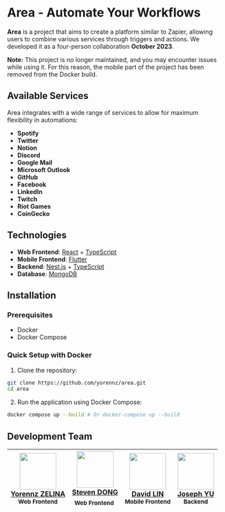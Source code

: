 # Area - Automate Your Workflows

**Area** is a project that aims to create a platform similar to Zapier, allowing users to combine various services through triggers and actions. We developed it as a four-person collaboration **October 2023**.

**Note:** This project is no longer maintained, and you may encounter issues while using it. For this reason, the mobile part of the project has been removed from the Docker build.

## Available Services

Area integrates with a wide range of services to allow for maximum flexibility in automations:

- **Spotify**
- **Twitter**
- **Notion**
- **Discord**
- **Google Mail**
- **Microsoft Outlook**
- **GitHub**
- **Facebook**
- **LinkedIn**
- **Twitch**
- **Riot Games**
- **CoinGecko**


## Technologies

- **Web Frontend**: [React](https://reactjs.org/) + [TypeScript](https://www.typescriptlang.org/)
- **Mobile Frontend**: [Flutter](https://flutter.dev/)
- **Backend**: [Nest.js](https://nestjs.com/) + [TypeScript](https://www.typescriptlang.org/)
- **Database**: [MongoDB](https://www.mongodb.com/)

## Installation

### Prerequisites

- Docker
- Docker Compose

### Quick Setup with Docker

1. Clone the repository:

```bash
git clone https://github.com/yorennz/area.git
cd area
```

2.	Run the application using Docker Compose:

```bash
docker compose up --build # Or docker-compose up --build
```

## Development Team

| [<img src="https://github.com/yorennz.png?size=85" width=85><br>Yorennz ZELINA](https://github.com/yorennz)<br><sub>Web Frontend</sub> | [<img src="https://github.com/BRENNS.png?size=85" width=85><br>Steven DONG](https://github.com/BRENNS)<br><sub>Web Frontend</sub> | [<img src="https://github.com/Abbey.png?size=85" width=85><br>David LIN](https://github.com/Abbey)<br><sub>Mobile Frontend</sub> | [<img src="https://github.com/Jouzep.png?size=85" width=85><br>Joseph YU](https://github.com/Jouzep)<br><sub>Backend</sub> |
| :---: | :---: | :---: | :---: |
